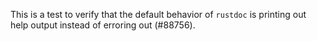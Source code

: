 This is a test to verify that the default behavior of `rustdoc` is printing out help output instead of erroring out (#88756).

